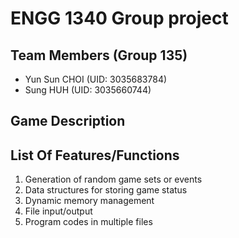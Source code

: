 # ENGG 1340 Group project
## Team Members (Group 135)
- Yun Sun CHOI (UID: 3035683784)
- Sung HUH (UID: 3035660744)

## Game Description
## List Of Features/Functions
1. Generation of random game sets or events
2. Data structures for storing game status
3. Dynamic memory management
4. File input/output
5. Program codes in multiple files
